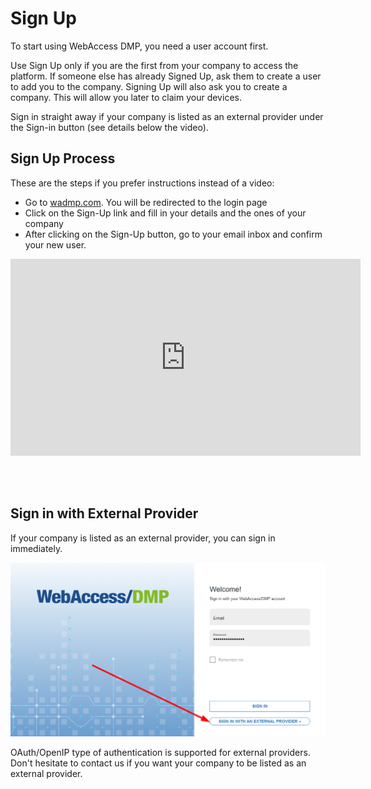 # Sign Up



To start using WebAccess DMP, you need a user account first. 

Use Sign Up only if you are the first from your company to access the platform. If someone else has already Signed Up, ask them to create a user to add you to the company. Signing Up will also ask you to create a company. This will allow you later to claim your devices.

Sign in straight away if your company is listed as an external provider under the Sign-in button (see details below the video).


## Sign Up Process

These are the steps if you prefer instructions instead of a video:
- Go to [wadmp.com](https://wadmp.com). You will be redirected to the login page
- Click on the Sign-Up link and fill in your details and the ones of your company
- After clicking on the Sign-Up button, go to your email inbox and confirm your new user.


<iframe width="560" height="315" src="https://www.youtube.com/embed/fDfFuPSz90w" frameborder="0" allow="accelerometer; autoplay; encrypted-media; gyroscope; picture-in-picture" allowfullscreen></iframe>
  
&nbsp;    
&nbsp;   
## Sign in with External Provider 

If your company is listed as an external provider, you can sign in immediately.

![External provider](./sign-up/external_provider.png "External provider")

OAuth/OpenIP type of authentication is supported for external providers. Don't hesitate to contact us if you want your company to be listed as an external provider.

